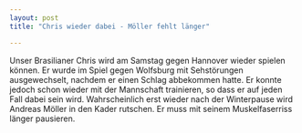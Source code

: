 ```yaml
---
layout: post
title: "Chris wieder dabei - Möller fehlt länger"

---
```


Unser Brasilianer Chris wird am Samstag gegen Hannover wieder spielen können. Er wurde im Spiel gegen Wolfsburg mit Sehstörungen ausgewechselt, nachdem er einen Schlag abbekommen hatte. Er konnte jedoch schon wieder mit der Mannschaft trainieren, so dass er auf jeden Fall dabei sein wird. Wahrscheinlich erst wieder nach der Winterpause wird Andreas Möller in den Kader rutschen. Er muss mit seinem Muskelfaserriss länger pausieren.


